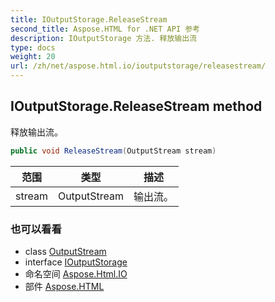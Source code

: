 ```yaml
---
title: IOutputStorage.ReleaseStream
second_title: Aspose.HTML for .NET API 参考
description: IOutputStorage 方法. 释放输出流
type: docs
weight: 20
url: /zh/net/aspose.html.io/ioutputstorage/releasestream/
---
```

## IOutputStorage.ReleaseStream method

释放输出流。

```csharp
public void ReleaseStream(OutputStream stream)
```

| 范围 | 类型 | 描述 |
| --- | --- | --- |
| stream | OutputStream | 输出流。 |

### 也可以看看

* class [OutputStream](../../outputstream/)
* interface [IOutputStorage](../)
* 命名空间 [Aspose.Html.IO](../../ioutputstorage/)
* 部件 [Aspose.HTML](../../../)


